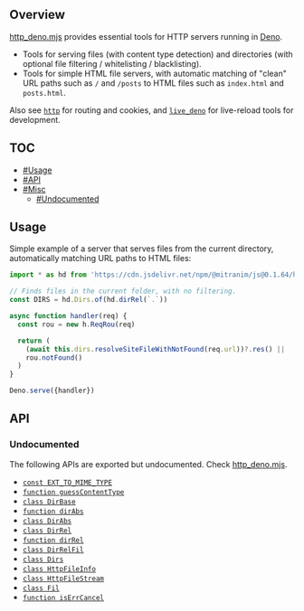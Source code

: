 ## Overview

[http_deno.mjs](../http_deno.mjs) provides essential tools for HTTP servers running in [Deno](https://deno.land).

* Tools for serving files (with content type detection) and directories (with optional file filtering / whitelisting / blacklisting).
* Tools for simple HTML file servers, with automatic matching of "clean" URL paths such as `/` and `/posts` to HTML files such as `index.html` and `posts.html`.

Also see [`http`](http_readme.md) for routing and cookies, and [`live_deno`](live_deno_readme.md) for live-reload tools for development.

## TOC

* [#Usage](#usage)
* [#API](#api)
* [#Misc](#misc)
  * [#Undocumented](#undocumented)

## Usage

Simple example of a server that serves files from the current directory, automatically matching URL paths to HTML files:

```js
import * as hd from 'https://cdn.jsdelivr.net/npm/@mitranim/js@0.1.64/http_deno.mjs'

// Finds files in the current folder, with no filtering.
const DIRS = hd.Dirs.of(hd.dirRel(`.`))

async function handler(req) {
  const rou = new h.ReqRou(req)

  return (
    (await this.dirs.resolveSiteFileWithNotFound(req.url))?.res() ||
    rou.notFound()
  )
}

Deno.serve({handler})
```

## API

### Undocumented

The following APIs are exported but undocumented. Check [http_deno.mjs](../http_deno.mjs).

  * [`const EXT_TO_MIME_TYPE`](../http_deno.mjs#L11)
  * [`function guessContentType`](../http_deno.mjs#L33)
  * [`class DirBase`](../http_deno.mjs#L35)
  * [`function dirAbs`](../http_deno.mjs#L70)
  * [`class DirAbs`](../http_deno.mjs#L72)
  * [`class DirRel`](../http_deno.mjs#L85)
  * [`function dirRel`](../http_deno.mjs#L104)
  * [`class DirRelFil`](../http_deno.mjs#L107)
  * [`class Dirs`](../http_deno.mjs#L119)
  * [`class HttpFileInfo`](../http_deno.mjs#L164)
  * [`class HttpFileStream`](../http_deno.mjs#L180)
  * [`class Fil`](../http_deno.mjs#L212)
  * [`function isErrCancel`](../http_deno.mjs#L222)
